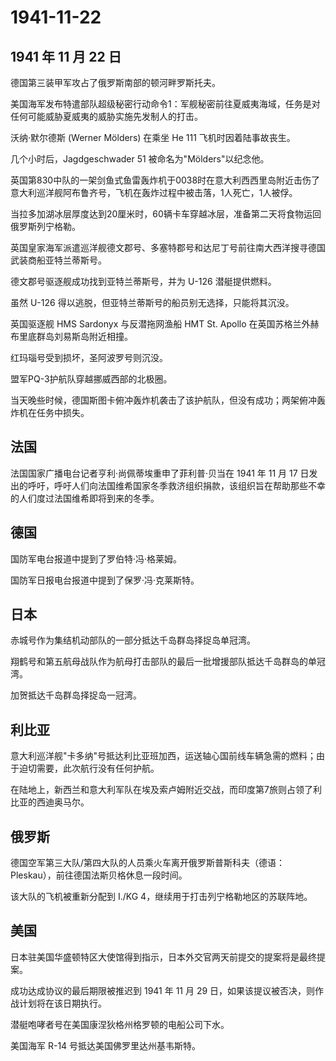 # 1941-11-22

## 1941 年 11 月 22 日

德国第三装甲军攻占了俄罗斯南部的顿河畔罗斯托夫。

美国海军发布特遣部队超级秘密行动命令1：军舰秘密前往夏威夷海域，任务是对任何可能威胁夏威夷的威胁实施先发制人的打击。

沃纳·默尔德斯 (Werner Mölders) 在乘坐 He 111 飞机时因着陆事故丧生。

几个小时后，Jagdgeschwader 51 被命名为"Mölders"以纪念他。

英国第830中队的一架剑鱼式鱼雷轰炸机于0038时在意大利西西里岛附近击伤了意大利巡洋舰阿布鲁齐号，飞机在轰炸过程中被击落，1人死亡，1人被俘。

当拉多加湖冰层厚度达到20厘米时，60辆卡车穿越冰层，准备第二天将食物运回俄罗斯列宁格勒。

英国皇家海军派遣巡洋舰德文郡号、多塞特郡号和达尼丁号前往南大西洋搜寻德国武装商船亚特兰蒂斯号。

德文郡号驱逐舰成功找到亚特兰蒂斯号，并为 U-126 潜艇提供燃料。

虽然 U-126 得以逃脱，但亚特兰蒂斯号的船员别无选择，只能将其沉没。

英国驱逐舰 HMS Sardonyx 与反潜拖网渔船 HMT St. Apollo
在英国苏格兰外赫布里底群岛刘易斯岛附近相撞。

红玛瑙号受到损坏，圣阿波罗号则沉没。

盟军PQ-3护航队穿越挪威西部的北极圈。

当天晚些时候，德国斯图卡俯冲轰炸机袭击了该护航队，但没有成功；两架俯冲轰炸机在任务中损失。

## 法国

法国国家广播电台记者亨利·尚佩蒂埃重申了菲利普·贝当在 1941 年 11 月 17
日发出的呼吁，呼吁人们向法国维希国家冬季救济组织捐款，该组织旨在帮助那些不幸的人们度过法国维希即将到来的冬季。

## 德国

国防军电台报道中提到了罗伯特·冯·格莱姆。

国防军日报电台报道中提到了保罗·冯·克莱斯特。

## 日本

赤城号作为集结机动部队的一部分抵达千岛群岛择捉岛单冠湾。

翔鹤号和第五航母战队作为航母打击部队的最后一批增援部队抵达千岛群岛的单冠湾。

加贺抵达千岛群岛择捉岛一冠湾。

## 利比亚

意大利巡洋舰"卡多纳"号抵达利比亚班加西，运送轴心国前线车辆急需的燃料；由于迫切需要，此次航行没有任何护航。

在陆地上，新西兰和意大利军队在埃及索卢姆附近交战，而印度第7旅则占领了利比亚的西迪奥马尔。

## 俄罗斯

德国空军第三大队/第四大队的人员乘火车离开俄罗斯普斯科夫（德语：Pleskau），前往德国法斯贝格休息一段时间。

该大队的飞机被重新分配到 I./KG 4，继续用于打击列宁格勒地区的苏联阵地。

## 美国

日本驻美国华盛顿特区大使馆得到指示，日本外交官两天前提交的提案将是最终提案。

成功达成协议的最后期限被推迟到 1941 年 11 月 29
日，如果该提议被否决，则作战计划将在该日期执行。

潜艇咆哮者号在美国康涅狄格州格罗顿的电船公司下水。

美国海军 R-14 号抵达美国佛罗里达州基韦斯特。

